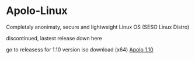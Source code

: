 # Apolo-Linux
Completaly anonimaty, secure and lightweight Linux OS (SESO Linux Distro)

discontinued, lastest release down here

go to releasess for 1.10 version iso download (x64)
[Apolo 1.10](https://github.com/SrChains/Apolo-Linux/releases)
